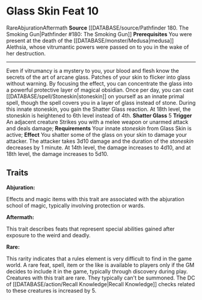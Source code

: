 ﻿---
actions: null
cost: null
element: null
feat: Glass Skin
frequency: null
heighten_level: null
id: '3644'
level: '10'
name: Glass Skin
prerequisite: You were present at the death of the [[DATABASE/monster/Medusa|medusa]]
  Alethsia,whose vitrumantic powers were passed on to you in the wake of her destruction.
rarity: Rare
requirement: null
rus_type_level: null
school: Abjuration
source: '[[DATABASE/source/Pathfinder 180. The Smoking Gun|Pathfinder #180: The Smoking
  Gun]]'
subcategory: null
trait:
- '[[DATABASE/trait/Abjuration|Abjuration]]'
- '[[DATABASE/trait/Aftermath|Aftermath]]'
- '[[DATABASE/trait/Rare|Rare]]'
trigger: null
type: Feat

---
# Glass Skin <span class="item-type">Feat 10</span>

<span class="trait-rare item-trait">Rare</span><span class="item-trait">Abjuration</span><span class="item-trait">Aftermath</span>
**Source** [[DATABASE/source/Pathfinder 180. The Smoking Gun|Pathfinder #180: The Smoking Gun]]
**Prerequisites** You were present at the death of the [[DATABASE/monster/Medusa|medusa]] Alethsia, whose vitrumantic powers were passed on to you in the wake of her destruction.

---
Even if vitrumancy is a mystery to you, your blood and flesh know the secrets of the art of arcane glass. Patches of your skin to flicker into glass without warning. By focusing the effect, you can concentrate the glass into a powerful protective layer of magical obsidian. Once per day, you can cast [[DATABASE/spell/Stoneskin|stoneskin]] on yourself as an innate primal spell, though the spell covers you in a layer of glass instead of stone. During this innate stoneskin, you gain the Shatter Glass reaction. At 18th level, the stoneskin is heightened to 6th level instead of 4th.
**Shatter Glass** <span class="action-icon">5</span> **Trigger** An adjacent creature Strikes you with a melee weapon or unarmed attack and deals damage; **Requirements** Your innate _stoneskin_ from Glass Skin is active; **Effect** You shatter some of the glass on your skin to damage your attacker. The attacker takes 3d10 damage and the duration of the _stoneskin_ decreases by 1 minute. At 14th level, the damage increases to 4d10, and at 18th level, the damage increases to 5d10.

## Traits

**Abjuration:**

Effects and magic items with this trait are associated with the abjuration school of magic, typically involving protection or wards.

**Aftermath:**

This trait describes feats that represent special abilities gained after exposure to the weird and deadly.

**Rare:**

This rarity indicates that a rules element is very difficult to find in the game world. A rare feat, spell, item or the like is available to players only if the GM decides to include it in the game, typically through discovery during play. Creatures with this trait are rare. They typically can't be summoned. The DC of [[DATABASE/action/Recall Knowledge|Recall Knowledge]] checks related to these creatures is increased by 5.